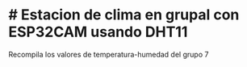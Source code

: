 # # Estacion de clima en grupal con ESP32CAM usando DHT11
Recompila los valores de temperatura-humedad del grupo 7 
